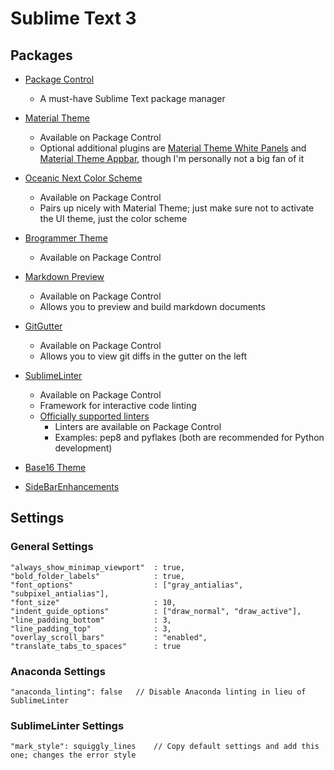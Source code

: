 # Sublime Text 3

## Packages

- [Package Control](https://packagecontrol.io/installation#st3)
    - A must-have Sublime Text package manager

- [Material Theme](https://github.com/equinusocio/material-theme)
    - Available on Package Control
	- Optional additional plugins are [Material Theme White Panels](https://github.com/equinusocio/material-theme-white-panels) and [Material Theme Appbar](https://github.com/equinusocio/material-theme-appbar), though I'm personally not a big fan of it

- [Oceanic Next Color Scheme](https://github.com/voronianski/oceanic-next-color-scheme)
    - Available on Package Control
    - Pairs up nicely with Material Theme; just make sure not to activate the UI theme, just the color scheme

- [Brogrammer Theme](https://github.com/kenwheeler/brogrammer-theme)
    - Available on Package Control

- [Markdown Preview](https://github.com/revolunet/sublimetext-markdown-preview)
    - Available on Package Control
    - Allows you to preview and build markdown documents

- [GitGutter](https://github.com/jisaacks/GitGutter)
    - Available on Package Control
    - Allows you to view git diffs in the gutter on the left

- [SublimeLinter](https://github.com/SublimeLinter/SublimeLinter3)
    - Available on Package Control
    - Framework for interactive code linting
    - [Officially supported linters](https://github.com/SublimeLinter?page=1)
        - Linters are available on Package Control
        - Examples: pep8 and pyflakes (both are recommended for Python development)

- [Base16 Theme](https://github.com/chriskempson/base16-textmate)

- [SideBarEnhancements](https://github.com/titoBouzout/SideBarEnhancements)

## Settings

### General Settings

```
"always_show_minimap_viewport"  : true,
"bold_folder_labels"            : true,
"font_options"                  : ["gray_antialias", "subpixel_antialias"],
"font_size"                     : 10,
"indent_guide_options"          : ["draw_normal", "draw_active"],
"line_padding_bottom"           : 3,
"line_padding_top"              : 3,
"overlay_scroll_bars"           : "enabled",
"translate_tabs_to_spaces"      : true
```

### Anaconda Settings

```
"anaconda_linting": false   // Disable Anaconda linting in lieu of SublimeLinter
```

### SublimeLinter Settings

```
"mark_style": squiggly_lines    // Copy default settings and add this one; changes the error style
```